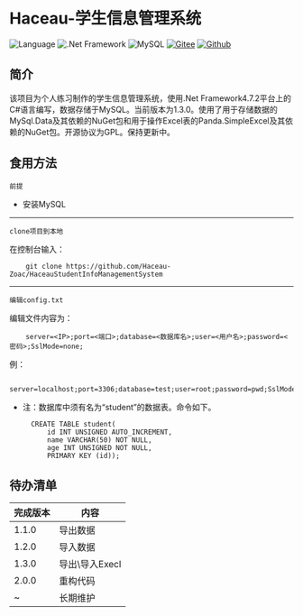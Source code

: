 Haceau-学生信息管理系统
===
![Language](https://img.shields.io/badge/Language-C%23-blue.svg?style=flat-square) ![.Net Framework](https://img.shields.io/badge/.Net&nbsp;Framework-4.7.2-blue.svg?style=flat-square) ![MySQL](https://img.shields.io/badge/MySQL-5.7-skyblue.svg?style=flat-square)
[![Gitee](https://img.shields.io/badge/Gitee-辰落火辉Haceau-red.svg?style=flat-square)](https://gitee.com/haceau/HaceauStudentInfoManagementSystem)
[![Github](https://img.shields.io/badge/Github-HaceauZoac-blue.svg?style=flat-square)](https://github.com/Haceau-Zoac/HaceauStudentInfoManagementSystem)

简介
---
该项目为个人练习制作的学生信息管理系统，使用\.Net Framework4.7.2平台上的C#语言编写，数据存储于MySQL。当前版本为1.3.0。使用了用于存储数据的MySql.Data及其依赖的NuGet包和用于操作Excel表的Panda.SimpleExcel及其依赖的NuGet包。开源协议为GPL。保持更新中。

食用方法
-------
`前提`
* 安装MySQL
___

`clone项目到本地`

在控制台输入：

		git clone https://github.com/Haceau-Zoac/HaceauStudentInfoManagementSystem
___

`编辑config.txt`

编辑文件内容为：

		server=<IP>;port=<端口>;database=<数据库名>;user=<用户名>;password=<密码>;SslMode=none;
例：

		server=localhost;port=3306;database=test;user=root;password=pwd;SslMode=none;

* 注：数据库中须有名为“student”的数据表。命令如下。

		CREATE TABLE student(
			id INT UNSIGNED AUTO_INCREMENT,
			name VARCHAR(50) NOT NULL,
			age INT UNSIGNED NOT NULL,
			PRIMARY KEY (id));

待办清单
-------
|完成版本|内容|
|---|---|
|1.1.0|导出数据|
|1.2.0|导入数据|
|1.3.0|导出\导入Execl|
|2.0.0|重构代码|
|~|长期维护|